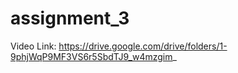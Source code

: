 # assignment_3

Video Link: https://drive.google.com/drive/folders/1-9phjWqP9MF3VS6r5SbdTJ9_w4mzgim_
